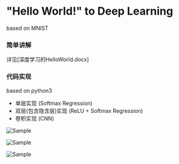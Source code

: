 # "Hello World!" to Deep Learning
based on MNIST
### 简单讲解
详见[深度学习的HelloWorld.docx]
### 代码实现
based on python3
- 单层实现 (Softmax Regression)
- 双层(包含隐含层)实现 (ReLU + Softmax Regression)
- 卷积实现 (CNN)

![Sample](https://github.com/JackieZhai/Hello-World-to-Deep-Learning/blob/master/Image1.jpg)

![Sample](https://github.com/JackieZhai/Hello-World-to-Deep-Learning/blob/master/Image2.jpg)

![Sample](https://github.com/JackieZhai/Hello-World-to-Deep-Learning/blob/master/Image3.jpg)
